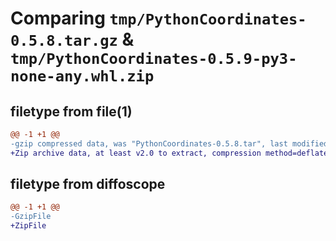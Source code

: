 # Comparing `tmp/PythonCoordinates-0.5.8.tar.gz` & `tmp/PythonCoordinates-0.5.9-py3-none-any.whl.zip`

## filetype from file(1)

```diff
@@ -1 +1 @@
-gzip compressed data, was "PythonCoordinates-0.5.8.tar", last modified: Wed May 10 17:03:43 2023, max compression
+Zip archive data, at least v2.0 to extract, compression method=deflate
```

## filetype from diffoscope

```diff
@@ -1 +1 @@
-GzipFile
+ZipFile
```


